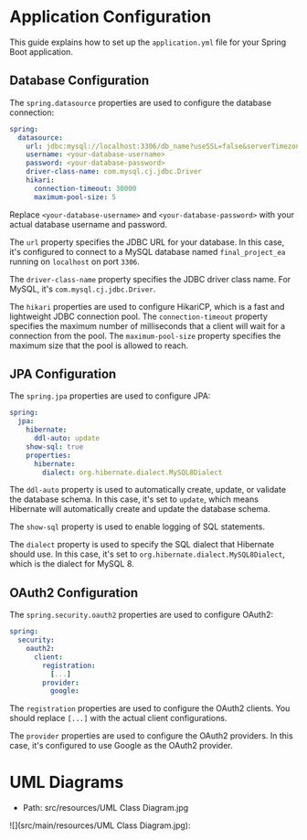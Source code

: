 
# Application Configuration

This guide explains how to set up the `application.yml` file for your Spring Boot application.

## Database Configuration

The `spring.datasource` properties are used to configure the database connection:

```yaml
spring:
  datasource:
    url: jdbc:mysql://localhost:3306/db_name?useSSL=false&serverTimezone=UTC
    username: <your-database-username>
    password: <your-database-password>
    driver-class-name: com.mysql.cj.jdbc.Driver
    hikari:
      connection-timeout: 30000
      maximum-pool-size: 5
```

Replace `<your-database-username>` and `<your-database-password>` with your actual database username and password.

The `url` property specifies the JDBC URL for your database. In this case, it's configured to connect to a MySQL database named `final_project_ea` running on `localhost` on port `3306`.

The `driver-class-name` property specifies the JDBC driver class name. For MySQL, it's `com.mysql.cj.jdbc.Driver`.

The `hikari` properties are used to configure HikariCP, which is a fast and lightweight JDBC connection pool. The `connection-timeout` property specifies the maximum number of milliseconds that a client will wait for a connection from the pool. The `maximum-pool-size` property specifies the maximum size that the pool is allowed to reach.

## JPA Configuration

The `spring.jpa` properties are used to configure JPA:

```yaml
spring:
  jpa:
    hibernate:
      ddl-auto: update
    show-sql: true
    properties:
      hibernate:
        dialect: org.hibernate.dialect.MySQL8Dialect
```

The `ddl-auto` property is used to automatically create, update, or validate the database schema. In this case, it's set to `update`, which means Hibernate will automatically create and update the database schema.

The `show-sql` property is used to enable logging of SQL statements.

The `dialect` property is used to specify the SQL dialect that Hibernate should use. In this case, it's set to `org.hibernate.dialect.MySQL8Dialect`, which is the dialect for MySQL 8.

## OAuth2 Configuration

The `spring.security.oauth2` properties are used to configure OAuth2:

```yaml
spring:
  security:
    oauth2:
      client:
        registration:
          [...]
        provider:
          google:
```

The `registration` properties are used to configure the OAuth2 clients. You should replace `[...]` with the actual client configurations.

The `provider` properties are used to configure the OAuth2 providers. In this case, it's configured to use Google as the OAuth2 provider.

# UML Diagrams 
* Path: src/resources/UML Class Diagram.jpg

![](src/main/resources/UML Class Diagram.jpg): 
```markdown
